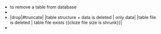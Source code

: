 - to remove a table from database
-
- |drop|#truncate|
  |table structure + data is deleted | only data|
  |table file is deleted | table file exists {{cloze file size is shrunk}}|
-